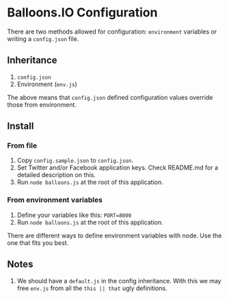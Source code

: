 # Balloons.IO Configuration

There are two methods allowed for configuration: `environment` variables or writing a `config.json` file.

## Inheritance

1. `config.json`
2. Environment (`env.js`)

The above means that `config.json` defined configuration values override those from environment.

## Install

### From file

1. Copy `config.sample.json` to `config.json`.
2. Set Twitter and/or Facebook application keys. Check README.md for a detailed description on this.
3. Run `node balloons.js` at the root of this application.

### From environment variables

1. Define your variables like this: `PORT=8000`
2. Run `node balloons.js` at the root of this application.

There are different ways to define environment variables with node. Use the one that fits you best.

## Notes

1. We should have a `default.js` in the config inheritance. With this we may free `env.js` from all the `this || that` ugly definitions.